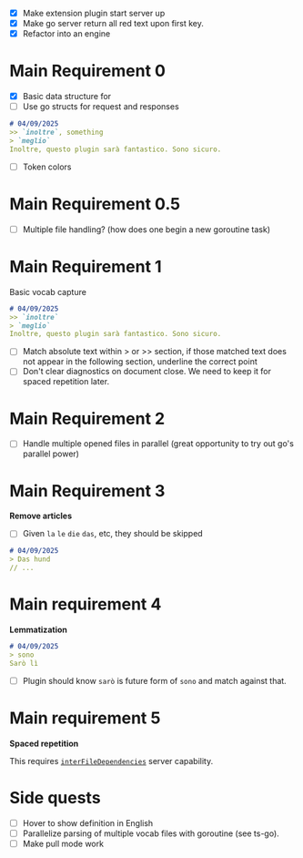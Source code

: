 - [x] Make extension plugin start server up
- [x] Make go server return all red text upon first key.
- [x] Refactor into an engine

# Main Requirement 0

- [x] Basic data structure for
- [ ] Use go structs for request and responses

```markdown
# 04/09/2025
>> `inoltre`, something
> `meglio`
Inoltre, questo plugin sarà fantastico. Sono sicuro.
```

- [ ] Token colors

# Main Requirement 0.5

- [ ] Multiple file handling? (how does one begin a new goroutine task)

# Main Requirement 1

Basic vocab capture

```markdown
# 04/09/2025
>> `inoltre`
> `meglio`
Inoltre, questo plugin sarà fantastico. Sono sicuro.
```
- [ ] Match absolute text within > or >> section, if those matched text does not appear in the following section, underline the correct point
- [ ] Don't clear diagnostics on document close. We need to keep it for spaced repetition later.

# Main Requirement 2

- [ ] Handle multiple opened files in parallel (great opportunity to try out go's parallel power)

# Main Requirement 3 

**Remove articles**

- [ ] Given `la` `le` `die` `das`, etc, they should be skipped

```markdown
# 04/09/2025
> Das hund
// ...
```

# Main requirement 4

**Lemmatization**

```markdown
# 04/09/2025
> sono
Sarò lì
```
- [ ] Plugin should know `sarò` is future form of `sono` and match against that.

# Main requirement 5

**Spaced repetition** 

This requires [`interFileDependencies`](https://microsoft.github.io/language-server-protocol/specifications/lsp/3.17/specification/#diagnosticOptions) server capability.


# Side quests
- [ ] Hover to show definition in English
- [ ] Parallelize parsing of multiple vocab files with goroutine (see ts-go).
- [ ] Make pull mode work